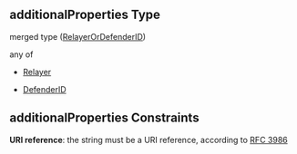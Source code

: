 ## additionalProperties Type

merged type ([RelayerOrDefenderID](definitions-definitions-relayerordefenderid.md))

any of

*   [Relayer](definitions-definitions-relayer.md "check type definition")

*   [DefenderID](definitions-definitions-defenderid.md "check type definition")

## additionalProperties Constraints

**URI reference**: the string must be a URI reference, according to [RFC 3986](https://tools.ietf.org/html/rfc3986 "check the specification")
